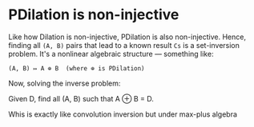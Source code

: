 # PDilation is non-injective
Like how Dilation is non-injective, PDilation is also non-injective. Hence, finding all `(A, B)` pairs that lead to a known result `Cs` is a set-inversion problem.
It's a nonlinear algebraic structure — something like:

```
(A, B) ↦ A ⊕ B  (where ⊕ is PDilation)
```
Now, solving the inverse problem:

Given D, find all (A, B) such that A ⊕ B = D.

Whis is exactly like convolution inversion but under max-plus algebra
# 
